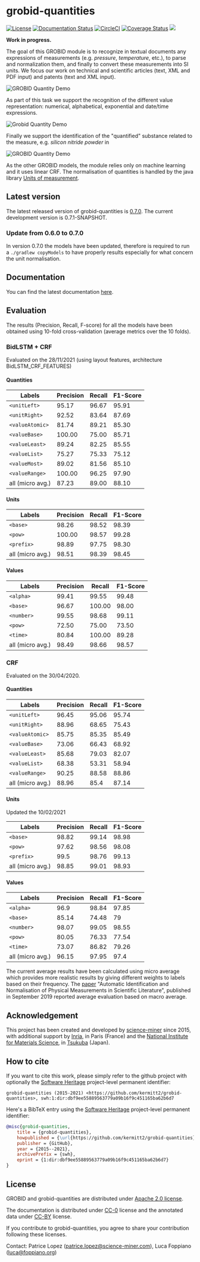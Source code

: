 # grobid-quantities

[![License](http://img.shields.io/:license-apache-blue.svg)](http://www.apache.org/licenses/LICENSE-2.0.html)
[![Documentation Status](https://readthedocs.org/projects/grobid-quantities/badge/?version=latest)](https://readthedocs.org/projects/grobid-quantities/?badge=latest)
[![CircleCI](https://circleci.com/gh/kermitt2/grobid-quantities.svg?style=svg)](https://circleci.com/gh/kermitt2/grobid-quantities)
[![Coverage Status](https://coveralls.io/repos/kermitt2/grobid-quantities/badge.svg)](https://coveralls.io/r/kermitt2/grobid-quantities)
[![](https://jitpack.io/v/kermitt2/grobid-quantities.svg)](https://jitpack.io/#kermitt2/grobid-quantities)

__Work in progress.__

The goal of this GROBID module is to recognize in textual documents any expressions of measurements (e.g. _pressure_, _temperature_, etc.), to parse and normalization them, and finally to convert these measurements into SI units. 
We focus our work on technical and scientific articles (text, XML and PDF input) and patents (text and XML input). 

![GROBID Quantity Demo](doc/img/Screenshot2.png)

As part of this task we support the recognition of the different value representation: numerical, alphabetical, exponential and date/time expressions. 

![Grobid Quantity Demo](doc/img/Screenshot7.png)

Finally we support the identification of the "quantified" substance related to the measure, e.g. _silicon nitride powder_ in 

![GROBID Quantity Demo](doc/img/Screenshot5.png)

As the other GROBID models, the module relies only on machine learning and it uses linear CRF. 
The normalisation of quantities is handled by the java library [Units of measurement](http://unitsofmeasurement.github.io/).  

## Latest version

The latest released version of grobid-quantities is [0.7.0](https://github.com/kermitt2/grobid-quantities/releases/tag/0.7.0). The current development version is 0.7.1-SNAPSHOT.

### Update from 0.6.0 to 0.7.0

In version 0.7.0 the models have been updated, therefore is required to run a `./gradlew copyModels` to have properly results especially for what concern the unit normalisation. 

## Documentation

You can find the latest documentation [here](http://grobid-quantities.readthedocs.io). 

## Evaluation
The results (Precision, Recall, F-score) for all the models have been obtained using 10-fold cross-validation (average metrics over the 10 folds). 

### BidLSTM + CRF 
Evaluated on the 28/11/2021 (using layout features, architecture BidLSTM_CRF_FEATURES)

#### Quantities

| Labels          | Precision  | Recall      |  F1-Score     |
|-----------------|------------|-------------|---------------|
| `<unitLeft>`    | 95.17      |  96.67      |  95.91      |    
| `<unitRight>`   | 92.52      |  83.64      |  87.69      |    
| `<valueAtomic>` | 81.74      |  89.21      |  85.30      |    
| `<valueBase>`   | 100.00     |  75.00      |  85.71      |     
| `<valueLeast>`  | 89.24      |  82.25      |  85.55      |    
| `<valueList>`   | 75.27      |  75.33      |  75.12      |  
| `<valueMost>`   | 89.02      |  81.56      |  85.10      |  
| `<valueRange>`  | 100.00     |  96.25      |  97.90      |  
| all (micro avg.)| 87.23      |  89.00      | 88.10       |      

#### Units

| Labels          | Precision  | Recall      |  F1-Score     |
|---------------- |------------|-------------|---------------|
| `<base>`        | 98.26      | 98.52       |  98.39        |    
| `<pow>`         | 100.00     | 98.57       |  99.28        |    
| `<prefix>`      | 98.89      | 97.75       |  98.30        |    
| all (micro avg.)| 98.51      |  98.39      |  98.45        |


#### Values

| Labels          | Precision  | Recall      |  F1-Score     |
|-----------------|------------|-------------|---------------|
| `<alpha>`       | 99.41     |   99.55     |   99.48      |    
| `<base>`        | 96.67     |   100.00     |  98.00       |    
| `<number>`      | 99.55     |   98.68     |   99.11      |    
| `<pow>`         | 72.50     |   75.00     |   73.50      |     
| `<time>`        | 80.84     |   100.00     |  89.28       |    
| all (micro avg.)| 98.49      |   98.66     |   98.57        |

### CRF
Evaluated on the 30/04/2020.

#### Quantities     

| Labels          | Precision  | Recall      |  F1-Score     |
|-----------------|------------|-------------|---------------|
| `<unitLeft>`    | 96.45      |   95.06     |   95.74       |    
| `<unitRight>`   | 88.96      |   68.65     |   75.43       |    
| `<valueAtomic>` | 85.75      |   85.35     |   85.49       |    
| `<valueBase>`   | 73.06      |   66.43     |   68.92       |     
| `<valueLeast>`  | 85.68      |   79.03     |   82.07       |    
| `<valueList>`   | 68.38      |   53.31     |   58.94       |  
| `<valueRange>`  | 90.25      |   88.58     |   88.86       |  
| all (micro avg.)| 88.96      |   85.4      |   87.14       |      

#### Units

Updated the 10/02/2021

| Labels          | Precision  | Recall      |  F1-Score     |
|---------------- |------------|-------------|---------------|
| `<base>`        | 98.82      | 99.14       |  98.98        |    
| `<pow>`         | 97.62      | 98.56       |  98.08        |    
| `<prefix>`      | 99.5       | 98.76       |  99.13        |    
| all (micro avg.)| 98.85      |  99.01      |  98.93        |

#### Values 

| Labels          | Precision  | Recall      |  F1-Score     |
|-----------------|------------|-------------|---------------|
| `<alpha>`       | 96.9       |   98.84     |   97.85       |    
| `<base>`        | 85.14      |   74.48     |   79          |    
| `<number>`      | 98.07      |   99.05     |   98.55       |    
| `<pow>`         | 80.05      |   76.33     |   77.54       |     
| `<time>`        | 73.07      |   86.82     |   79.26       |    
| all (micro avg.)| 96.15      |   97.95     |   97.4        |

The current average results have been calculated using micro average which provides more realistic results by giving different weights to labels based on their frequency.
The [paper](https://doi.org/10.1145/3342558.3345411) "Automatic Identification and Normalisation of Physical Measurements in Scientific Literature", published in September 2019 reported average evaluation based on macro average. 

## Acknowledgement 

This project has been created and developed by [science-miner](https://science-miner.com) since 2015, with additional support by [Inria](http://www.inria.fr), in Paris (France) and the [National Institute for Materials Science](http://www.nims.go.jp), in [Tsukuba](https://en.wikipedia.org/wiki/Tsukuba,_Ibaraki) (Japan).

## How to cite

If you want to cite this work, please simply refer to the github project with optionally the [Software Heritage](https://www.softwareheritage.org/) project-level permanent identifier:

```
grobid-quantities (2015-2021) <https://github.com/kermitt2/grobid-quantities>, swh:1:dir:dbf9ee55889563779a09b16f9c451165ba62b6d7
```

Here's a BibTeX entry using the [Software Heritage](https://www.softwareheritage.org/) project-level permanent identifier:

```bibtex
@misc{grobid-quantities,
    title = {grobid-quantities},
    howpublished = {\url{https://github.com/kermitt2/grobid-quantities}},
    publisher = {GitHub},
    year = {2015--2021},
    archivePrefix = {swh},
    eprint = {1:dir:dbf9ee55889563779a09b16f9c451165ba62b6d7}
}
```

## License

GROBID and grobid-quantities are distributed under [Apache 2.0 license](http://www.apache.org/licenses/LICENSE-2.0). 

The documentation is distributed under [CC-0](https://creativecommons.org/publicdomain/zero/1.0/) license and the annotated data under [CC-BY](https://creativecommons.org/licenses/by/4.0/) license.

If you contribute to grobid-quantities, you agree to share your contribution following these licenses. 

Contact: Patrice Lopez (<patrice.lopez@science-miner.com>), Luca Foppiano (<luca@foppiano.org>)
